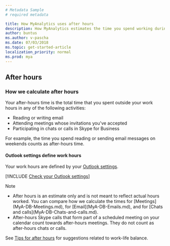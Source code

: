 ```yaml
---
# Metadata Sample
# required metadata

title: How MyAnalytics uses after hours
description: How MyAnalytics estimates the time you spend working during your official time off.
author: buntus
ms.author: v-pascha
ms.date: 07/03/2018
ms.topic: get-started-article
localization_priority: normal 
ms.prod: mya
---
```


## After hours 

### How we calculate after hours

Your after-hours time is the total time that you spent outside your work hours in any of the following activities: 
 * Reading or writing email
 * Attending meetings whose invitations you've accepted
 * Participating in chats or calls in Skype for Business

For example, the time you spend reading or sending email messages on weekends counts as after-hours time.

#### Outlook settings define work hours 
Your work hours are defined by your [Outlook settings](https://outlook.office.com/owa/?path=/options/calendarappearance).

[!INCLUDE [Check your Outlook settings](../../Includes/to-check-your-outlook-settings.md)]

>[!Note] 
> <ul><li>After hours is an estimate only and is not meant to reflect actual hours worked. You can compare how we calculate the times for [Meetings](MyA-DB-Meetings.md), for [Email](MyA-DB-Emails.md), and for [Chats and calls](MyA-DB-Chats-and-calls.md).</li><li>After-hours Skype calls that form part of a scheduled meeting on your calendar count towards after-hours meetings. They do not count as after-hours chats or calls.</li></ul>

See [Tips for after hours](../../Overview/Tips.md#tips-for-after-hours) for suggestions related to work-life balance.
